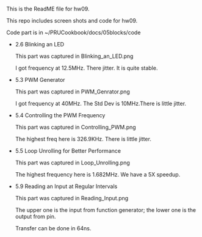 This is the ReadME file for hw09.

This repo includes screen shots and code for hw09.

Code part is in ~/PRUCookbook/docs/05blocks/code

* 2.6 Blinking an LED
  
  This part was captured in Blinking_an_LED.png
  
  I got frequency at 12.5MHz. There jitter. It is quite stable.

* 5.3 PWM Generator

  This part was captured in PWM_Genrator.png

  I got frequency at 40MHz. The Std Dev is 10MHz.There is little jitter.
  
* 5.4 Controlling the PWM Frequency

  This part was captured in Controlling_PWM.png
  
  The highest freq here is 326.9KHz. There is little jitter.

* 5.5 Loop Unrolling for Better Performance

  This part was captured in Loop_Unrolling.png

  The highest frequency here is 1.682MHz. We have a 5X speedup.

* 5.9 Reading an Input at Regular Intervals

  This part was captured in Reading_Input.png

  The upper one is the input from function generator; the lower one is the output from pin.
  
  Transfer can be done in 64ns.
